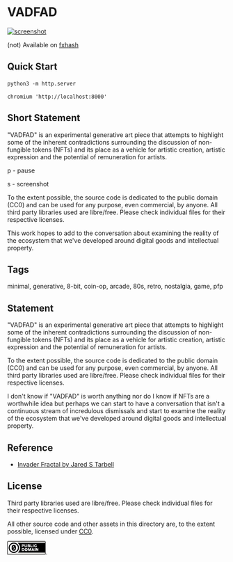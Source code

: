 VADFAD
===

[![screenshot](../img/PROJECT.png)](https://github.com/abetusk/iao/tree/main/vadfad)

(not) Available on [fxhash](https://www.fxhash.xyz/generative/slug/vadfad)

Quick Start
---

```
python3 -m http.server
```

```
chromium 'http://localhost:8000'
```

Short Statement
---

"VADFAD" is an experimental generative art piece that attempts to highlight some of the inherent contradictions surrounding the discussion of non-fungible tokens (NFTs) and its place as a vehicle for artistic creation, artistic expression and the potential of remuneration for artists.

p - pause

s - screenshot

To the extent possible, the source code is dedicated to the public domain (CC0) and can be used for any purpose, even commercial, by anyone. All third party libraries used are libre/free. Please check individual files for their respective licenses.

This work hopes to add to the conversation about examining the reality of the ecosystem that we've developed around digital goods and intellectual property.

Tags
---

minimal, generative, 8-bit, coin-op, arcade, 80s, retro, nostalgia, game, pfp

Statement
---

"VADFAD" is an experimental generative art piece that
attempts to highlight some of the inherent contradictions
surrounding the discussion of non-fungible tokens (NFTs) and
its place as a vehicle for artistic creation, artistic expression
and the potential of remuneration for artists.

To the extent possible, the source code is dedicated to the public
domain (CC0) and can be used for any purpose, even commercial, by anyone.
All third party libraries used are libre/free. Please check individual files for their respective licenses.

I don't know if "VADFAD"
is worth anything nor do I know if NFTs are
a worthwhile idea but perhaps we can start
to have a conversation that isn't a continuous
stream of incredulous dismissals and start to examine
the reality of the ecosystem that we've developed
around digital goods and intellectual property.

Reference
---

* [Invader Fractal by Jared S Tarbell](http://www.complexification.net/gallery/machines/invaderfractal/)

License
---

Third party libraries used are libre/free. Please check individual files for their respective licenses.

All other source code and other assets in this directory are, to the extent possible, licensed
under [CC0](https://creativecommons.org/publicdomain/zero/1.0/).

![CC0](../img/cc0_88x31.png).

